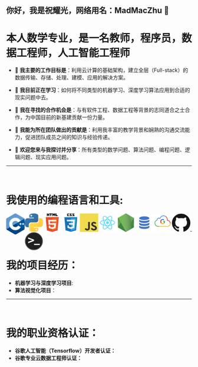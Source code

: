 ## 你好，我是祝耀光，网络用名：MadMacZhu 👋

<!--
**MadMacZhu/MadMacZhu** is a ✨ _special_ ✨ repository because its `README.md` (this file) appears on your GitHub profile. -->

# 本人数学专业，是一名教师，程序员，数据工程师，人工智能工程师

- 🔭 **我主要的工作目标是**：利用云计算的基础架构，建立全层（Full-stack）的数据传输、存储、处理、建模、应用的解决方案。

- 🌱 **我目前正在学习**：如何将不同类型的机器学习、深度学习算法应用到合适的现实问题中去。

- 👯 **我在寻找的合作机会是**：与有软件工程、数据工程等背景的志同道合之士合作，为中国目前的新基建贡献一份力量。

- 🤔 **我能为所在团队做出的贡献是**：利用我丰富的教学背景和娴熟的沟通交流能力，促进团队成员之间的知识与经验传递。

- 💬 **欢迎您来与我探讨并分享**：所有类型的数学问题、算法问题、编程问题、逻辑问题、现实应用问题。

------

<br />

# 我使用的编程语言和工具:

<img align="left" title="C++" alt="C++" width="50vw" src="https://github.com/MadMacZhu/MadMacZhu/blob/main/Photos/cpp_logo.png" />
<img align="left" title="Python" alt="Python" width="50px" src="https://github.com/MadMacZhu/MadMacZhu/blob/main/Photos/Python_logo.svg" />
<img align="left" title="HTML5" alt="HTML5" width="50px" src="https://github.com/MadMacZhu/MadMacZhu/blob/main/Photos/html_logo.png" />
<img align="left" title="CSS3" alt="CSS3" width="50px" src="https://github.com/MadMacZhu/MadMacZhu/blob/main/Photos/css_logo.png" />
<img align="left" title="JavaScript" alt="JavaScript" width="50px" src="https://github.com/MadMacZhu/MadMacZhu/blob/main/Photos/javascript_logo.png" />
<img align="left" title="React" alt="React" width="50px" src="https://github.com/MadMacZhu/MadMacZhu/blob/main/Photos/react_logo.png" />
<img align="left" title="Node.js" alt="Node.js" width="50px" src="https://github.com/MadMacZhu/MadMacZhu/blob/main/Photos/nodejs_logo.png" />
<img align="left" title="SQL" alt="SQL" width="50px" src="https://github.com/MadMacZhu/MadMacZhu/blob/main/Photos/sql_logo.png" />
<img align="left" title="Google Cloud" alt="GCP" width="50px" height="50px" src="https://github.com/MadMacZhu/MadMacZhu/blob/main/Photos/Logo-Google-Cloud.jpg" />
<img align="left" title="GitHub" alt="GitHub" width="50px" src="https://github.com/MadMacZhu/MadMacZhu/blob/main/Photos/github_logo.png" />
<img align="left" title="Linux Terminal" alt="Terminal" width="50px" src="https://github.com/MadMacZhu/MadMacZhu/blob/main/Photos/terminal_logo.png" />

<br />
<br />

------

<br />

# 我的项目经历：

- **机器学习与深度学习项目**:
- **算法视觉化项目**：

------

<br />

# 我的职业资格认证：
- **谷歌人工智能（Tensorflow）开发者认证：**
- **谷歌专业云数据工程师认证：**
